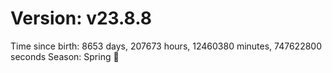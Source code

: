 # Version: v23.8.8
Time since birth: 8653 days, 207673 hours, 12460380 minutes, 747622800 seconds
Season: Spring 🌸
